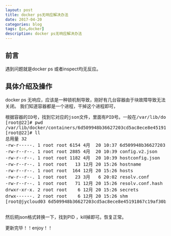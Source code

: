 ```yaml
---
layout: post
title: docker ps无响应解决办法
date: 2017-04-20
categories: blog
tags: [ps,docker]
description: docker ps无响应解决办法
---
```



## 前言
遇到问题就是docker  ps  或者inspect均无反应。

## 具体介绍及操作
docker  ps 无响应，应该是一种锁机制导致，刚好有几台容器由于块故障导致无法关闭。
我们知道容器都是一个进程，干掉这个进程即可，
<pre>
根据容器的ID号，找到它对应的json文件，里面有PID号。一般在/var/lib/docker/containers/里面，根据PID开头的目录，里有一个json文件。
[root@22]# pwd
/var/lib/docker/containers/6d509948b36627203cd5ac8ece8e45191867c19af30bd55f5331f90b6e7a6e62
[root@22]# ll
总用量 32
-rw-r-----. 1 root root 6154 4月  20 10:37 6d509948b36627203cd5ac8ece8e45191867c19af30bd55f5331f90b6e7a6e62-json.log
-rw-r--r--. 1 root root 2885 4月  20 10:39 config.v2.json
-rw-r--r--. 1 root root 1182 4月  20 10:39 hostconfig.json
-rw-r--r--. 1 root root   13 12月 20 15:26 hostname
-rw-r--r--. 1 root root  164 12月 20 15:26 hosts
-rw-r--r--. 1 root root   23 3月   6 20:02 resolv.conf
-rw-r--r--. 1 root root   71 12月 20 15:26 resolv.conf.hash
drwxr-xr-x. 2 root root    6 12月 20 15:26 secrets
drwx------. 2 root root    6 12月 20 15:26 shm
[root@jycloud03 6d509948b36627203cd5ac8ece8e45191867c19af30bd55f5331f90b6e7a6e62]# cat config.v2.json

</pre>
然后把json格式转换一下，找到PID ，kill掉即可。恢复正常。

更新完毕！！enjoy！！

